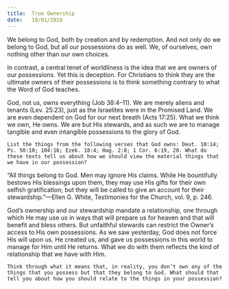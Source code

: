 ```yaml
---
title:  True Ownership
date:   18/01/2018
---
```


We belong to God, both by creation and by redemption. And not only do we belong to God, but all our possessions do as well. We, of ourselves, own nothing other than our own choices. 

In contrast, a central tenet of worldliness is the idea that we are owners of our possessions. Yet this is deception. For Christians to think they are the ultimate owners of their possessions is to think something contrary to what the Word of God teaches.

God, not us, owns everything (Job 38:4–11). We are merely aliens and tenants (Lev. 25:23), just as the Israelites were in the Promised Land. We are even dependent on God for our next breath (Acts 17:25). What we think we own, He owns. We are but His stewards, and as such we are to manage tangible and even intangible possessions to the glory of God.

`List the things from the following verses that God owns: Deut. 10:14; Ps. 50:10; 104:16; Ezek. 18:4; Hag. 2:8; 1 Cor. 6:19, 20. What do these texts tell us about how we should view the material things that we have in our possession?`

“All things belong to God. Men may ignore His claims. While He bountifully bestows His blessings upon them, they may use His gifts for their own selfish gratification; but they will be called to give an account for their stewardship.”—Ellen G. White, Testimonies for the Church, vol. 9, p. 246.

God’s ownership and our stewardship mandate a relationship, one through which He may use us in ways that will prepare us for heaven and that will benefit and bless others. But unfaithful stewards can restrict the Owner’s access to His own possessions. As we saw yesterday, God does not force His will upon us. He created us, and gave us possessions in this world to manage for Him until He returns. What we do with them reflects the kind of relationship that we have with Him.

`Think through what it means that, in reality, you don’t own any of the things that you possess but that they belong to God. What should that tell you about how you should relate to the things in your possession?`